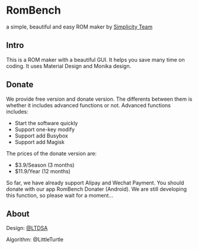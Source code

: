 # RomBench
a simple, beautiful and easy ROM maker by [Simplicity Team](http://www.simplicityitem.com/)
## Intro
This is a ROM maker with a beautiful GUI. It helps you save many time on coding. It uses Material Design and Monika design.
## Donate
We provide free version and donate version. The differents between them is whether it includes advanced functions or not. Advanced functions includes:
* Start the software quickly
* Support one-key modify
* Support add Busybox
* Support add Magisk

The prices of the donate version are:
* $3.9/Season (3 months)
* $11.9/Year (12 months)

So far, we have already support Alipay and Wechat Payment. You should donate with our app RomBench Donater (Android). We are still developing this function, so please wait for a moment...
## About
Design: [@LTDSA](https://github.com/LTDSA)

Algorithm: @LittleTurtle
